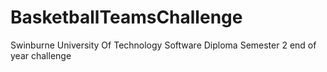 # BasketballTeamsChallenge
Swinburne University Of Technology Software Diploma Semester 2 end of year challenge
